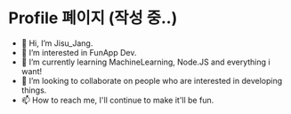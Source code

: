 # Profile 폐이지 (작성 중..)

- 👋 Hi, I’m Jisu_Jang.
- 👀 I’m interested in FunApp Dev. 
- 🌱 I’m currently learning MachineLearning, Node.JS and everything i want!
- 💞️ I’m looking to collaborate on people who are interested in developing things.
- 📫 How to reach me, I'll continue to make it'll be fun.

<!---
wltn39/wltn39 is a ✨ special ✨ repository because its `README.md` (this file) appears on your GitHub profile.
You can click the Preview link to take a look at your changes.
--->
